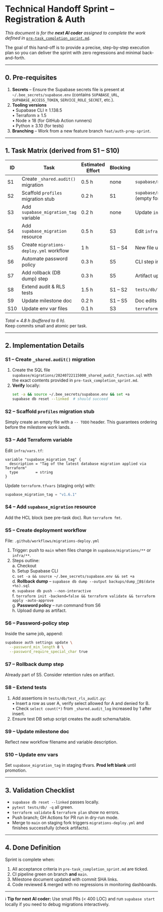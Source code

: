 # Technical Handoff Sprint – Registration & Auth

_This document is for the **next AI coder** assigned to complete the work
defined in_ [`pre-task_completion_sprint.md`](./pre-task_completion_sprint.md).

The goal of this hand-off is to provide a precise, step-by-step execution plan
so you can deliver the sprint with zero regressions and minimal back-and-forth.

---

## 0. Pre-requisites

1. **Secrets** – Ensure the Supabase secrets file is present at
   `~/.bee_secrets/supabase.env` (contains `SUPABASE_URL`,
   `SUPABASE_ACCESS_TOKEN`, `SERVICE_ROLE_SECRET`, etc.).
2. **Tooling versions**\
   • Supabase CLI ≥ 1.138.5\
   • Terraform ≥ 1.5\
   • Node ≥ 18 (for GitHub Action runners)\
   • Python ≥ 3.10 (for tests)
3. **Branching** – Work from a new feature branch `feat/auth-prep-sprint`.

---

## 1. Task Matrix (derived from S1 – S10)

| ID  | Task                                    | Estimated Effort | Blocking | Deliverable                                                              |
| --- | --------------------------------------- | ---------------- | -------- | ------------------------------------------------------------------------ |
| S1  | Create `_shared.audit()` migration      | 0.5 h            | none     | `supabase/migrations/20240722115000_shared_audit_function.sql`           |
| S2  | Scaffold `profiles` migration stub      | 0.2 h            | S1       | `supabase/migrations/20240722120000_v1.6.1_profiles.sql` (empty for now) |
| S3  | Add `supabase_migration_tag` variable   | 0.2 h            | none     | Update `infra/vars.tf` + `terraform.tfvars` (staging)                    |
| S4  | Add `supabase_migration` resource       | 0.5 h            | S3       | Edit `infra/main.tf`                                                     |
| S5  | Create `migrations-deploy.yml` workflow | 1 h              | S1 – S4  | New file under `.github/workflows/`                                      |
| S6  | Automate password policy                | 0.3 h            | S5       | CLI step in the above workflow                                           |
| S7  | Add rollback (DB dump) step             | 0.3 h            | S5       | Artifact upload in the workflow                                          |
| S8  | Extend audit & RLS tests                | 1.5 h            | S1 – S2  | `tests/db/test_rls_audit.py`                                             |
| S9  | Update milestone doc                    | 0.2 h            | S1 – S5  | Doc edits only                                                           |
| S10 | Update env var files                    | 0.1 h            | S3       | `terraform.tfvars`, Secrets in CI                                        |

_Total ≈ 4.8 h (buffered to 6 h)._\
Keep commits small and atomic per task.

---

## 2. Implementation Details

### S1 – Create `_shared.audit()` migration

1. Create the SQL file
   `supabase/migrations/20240722115000_shared_audit_function.sql` with the exact
   contents provided in `pre-task_completion_sprint.md`.
2. **Verify** locally:
   ```bash
   set -a && source ~/.bee_secrets/supabase.env && set +a
   supabase db reset --linked  # should succeed
   ```

### S2 – Scaffold `profiles` migration stub

Simply create an empty file with a `-- TODO` header. This guarantees ordering
before the milestone work lands.

### S3 – Add Terraform variable

Edit `infra/vars.tf`:

```hcl
variable "supabase_migration_tag" {
  description = "Tag of the latest database migration applied via Terraform"
  type        = string
}
```

Update `terraform.tfvars` (staging only) with:

```tfvars
supabase_migration_tag = "v1.6.1"
```

### S4 – Add `supabase_migration` resource

Add the HCL block (see pre-task doc). Run `terraform fmt`.

### S5 – Create deployment workflow

File: `.github/workflows/migrations-deploy.yml`

1. Trigger: push to `main` when files change in `supabase/migrations/**` or
   `infra/**`.
2. Steps outline:\
   a. Checkout\
   b. Setup Supabase CLI\
   c. `set -a && source ~/.bee_secrets/supabase.env && set +a`\
   d. **Rollback dump** –
   `supabase db dump --output backups/dump_8$(date +%s).sql`\
   e. `supabase db push --non-interactive`\
   f.
   `terraform init -backend=false && terraform validate && terraform apply -auto-approve`\
   g. **Password policy** – run command from S6\
   h. Upload dump as artifact.

### S6 – Password-policy step

Inside the same job, append:

```bash
supabase auth settings update \
  --password_min_length 8 \
  --password_require_special_char true
```

### S7 – Rollback dump step

Already part of S5. Consider retention rules on artifact.

### S8 – Extend tests

1. Add assertions in `tests/db/test_rls_audit.py`:\
   • Insert a row as user A, verify select allowed for A and denied for B.\
   • Check `select count(*)` from `_shared.audit_log` increased by 1 after
   insert.
2. Ensure test DB setup script creates the audit schema/table.

### S9 – Update milestone doc

Reflect new workflow filename and variable description.

### S10 – Update env vars

Set `supabase_migration_tag` in staging tfvars. **Prod left blank** until
promotion.

---

## 3. Validation Checklist

- `supabase db reset --linked` passes locally.
- `pytest tests/db/ -q` all green.
- `terraform validate` & `terraform plan` show no errors.
- Push branch; GH Actions for PR run in dry-run mode.
- Merge to `main` on staging fork triggers `migrations-deploy.yml` and finishes
  successfully (check artifacts).

---

## 4. Done Definition

Sprint is complete when:

1. All acceptance criteria in `pre-task_completion_sprint.md` are ticked.
2. CI pipeline green on branch **and** `main`.
3. Milestone document updated with commit SHA links.
4. Code reviewed & merged with no regressions in monitoring dashboards.

---

ℹ️ **Tip for next AI coder:** Use small PRs (< 400 LOC) and run `supabase start`
locally if you need to debug migrations interactively.
